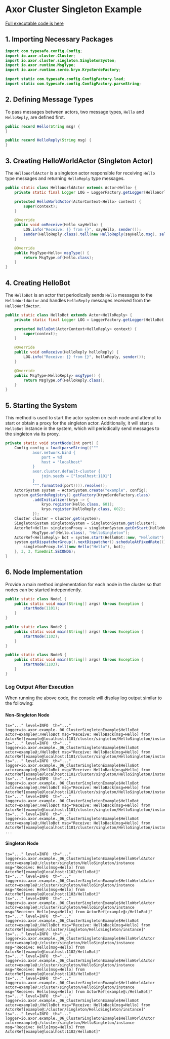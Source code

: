 # Axor Cluster Singleton Example

[Full executable code is here](../../axor-examples/src/main/java/io/masterkun/axor/example/_06_ClusterSingletonExample.java)

## 1. Importing Necessary Packages

```java
import com.typesafe.config.Config;
import io.axor.cluster.Cluster;
import io.axor.cluster.singleton.SingletonSystem;
import io.axor.runtime.MsgType;
import io.axor.runtime.serde.kryo.KryoSerdeFactory;

import static com.typesafe.config.ConfigFactory.load;
import static com.typesafe.config.ConfigFactory.parseString;
```

## 2. Defining Message Types

To pass messages between actors, two message types, `Hello` and `HelloReply`, are defined first.

```java
public record Hello(String msg) {
}

public record HelloReply(String msg) {
}
```

## 3. Creating HelloWorldActor (Singleton Actor)

The `HelloWorldActor` is a singleton actor responsible for receiving `Hello` type messages and
returning `HelloReply` type messages.

```java
public static class HelloWorldActor extends Actor<Hello> {
    private static final Logger LOG = LoggerFactory.getLogger(HelloWorldActor.class);

    protected HelloWorldActor(ActorContext<Hello> context) {
        super(context);
    }

    @Override
    public void onReceive(Hello sayHello) {
        LOG.info("Receive: {} from {}", sayHello, sender());
        sender(HelloReply.class).tell(new HelloReply(sayHello.msg), self());
    }

    @Override
    public MsgType<Hello> msgType() {
        return MsgType.of(Hello.class);
    }
}
```

## 4. Creating HelloBot

The `HelloBot` is an actor that periodically sends `Hello` messages to the `HelloWorldActor` and
handles `HelloReply` messages received from the `HelloWorldActor`.

```java
public static class HelloBot extends Actor<HelloReply> {
    private static final Logger LOG = LoggerFactory.getLogger(HelloBot.class);

    protected HelloBot(ActorContext<HelloReply> context) {
        super(context);
    }

    @Override
    public void onReceive(HelloReply helloReply) {
        LOG.info("Receive: {} from {}", helloReply, sender());
    }

    @Override
    public MsgType<HelloReply> msgType() {
        return MsgType.of(HelloReply.class);
    }
}
```

## 5. Starting the System

This method is used to start the actor system on each node and attempt to start or obtain a proxy
for the singleton actor. Additionally, it will start a `HelloBot` instance in the system, which will
periodically send messages to the singleton via its proxy.

```java
private static void startNode(int port) {
    Config config = load(parseString(("""
            axor.network.bind {
                port = %d
                host = "localhost"
            }
            axor.cluster.default-cluster {
                join.seeds = ["localhost:1101"]
            }
            """.formatted(port)))).resolve();
    ActorSystem system = ActorSystem.create("example", config);
    system.getSerdeRegistry().getFactory(KryoSerdeFactory.class)
            .addInitializer(kryo -> {
                kryo.register(Hello.class, 601);
                kryo.register(HelloReply.class, 602);
            });
    Cluster cluster = Cluster.get(system);
    SingletonSystem singletonSystem = SingletonSystem.get(cluster);
    ActorRef<Hello> singletonProxy = singletonSystem.getOrStart(HelloWorldActor::new,
            MsgType.of(Hello.class), "HelloSingleton");
    ActorRef<HelloReply> bot = system.start(HelloBot::new, "HelloBot");
    system.getDispatcherGroup().nextDispatcher().scheduleAtFixedRate(() -> {
        singletonProxy.tell(new Hello("Hello"), bot);
    }, 3, 3, TimeUnit.SECONDS);
}
```

## 6. Node Implementation

Provide a main method implementation for each node in the cluster so that nodes can be started
independently.

```java
public static class Node1 {
    public static void main(String[] args) throws Exception {
        startNode(1101);
    }
}

public static class Node2 {
    public static void main(String[] args) throws Exception {
        startNode(1102);
    }
}

public static class Node3 {
    public static void main(String[] args) throws Exception {
        startNode(1103);
    }
}
```

### Log Output After Execution

When running the above code, the console will display log output similar to the following:

#### Non-Singleton Node

```plain text
ts="..." level=INFO  th="..." logger=io.axor.example._06_ClusterSingletonExample$HelloBot actor=example@:/HelloBot msg="Receive: HelloBack[msg=Hello] from ActorRef[example@localhost:1101/cluster/singleton/HelloSingleton/instance]"
ts="..." level=INFO  th="..." logger=io.axor.example._06_ClusterSingletonExample$HelloBot actor=example@:/HelloBot msg="Receive: HelloBack[msg=Hello] from ActorRef[example@localhost:1101/cluster/singleton/HelloSingleton/instance]"
ts="..." level=INFO  th="..." logger=io.axor.example._06_ClusterSingletonExample$HelloBot actor=example@:/HelloBot msg="Receive: HelloBack[msg=Hello] from ActorRef[example@localhost:1101/cluster/singleton/HelloSingleton/instance]"
ts="..." level=INFO  th="..." logger=io.axor.example._06_ClusterSingletonExample$HelloBot actor=example@:/HelloBot msg="Receive: HelloBack[msg=Hello] from ActorRef[example@localhost:1101/cluster/singleton/HelloSingleton/instance]"
ts="..." level=INFO  th="..." logger=io.axor.example._06_ClusterSingletonExample$HelloBot actor=example@:/HelloBot msg="Receive: HelloBack[msg=Hello] from ActorRef[example@localhost:1101/cluster/singleton/HelloSingleton/instance]"
ts="..." level=INFO  th="..." logger=io.axor.example._06_ClusterSingletonExample$HelloBot actor=example@:/HelloBot msg="Receive: HelloBack[msg=Hello] from ActorRef[example@localhost:1101/cluster/singleton/HelloSingleton/instance]"
...
```

#### Singleton Node

```plain text
ts="..." level=INFO  th="..." logger=io.axor.example._06_ClusterSingletonExample$HelloWorldActor actor=example@:/cluster/singleton/HelloSingleton/instance msg="Receive: Hello[msg=Hello] from ActorRef[example@localhost:1102/HelloBot]"
ts="..." level=INFO  th="..." logger=io.axor.example._06_ClusterSingletonExample$HelloWorldActor actor=example@:/cluster/singleton/HelloSingleton/instance msg="Receive: Hello[msg=Hello] from ActorRef[example@localhost:1103/HelloBot]"
ts="..." level=INFO  th="..." logger=io.axor.example._06_ClusterSingletonExample$HelloWorldActor actor=example@:/cluster/singleton/HelloSingleton/instance msg="Receive: Hello[msg=Hello] from ActorRef[example@:/HelloBot]"
ts="..." level=INFO  th="..." logger=io.axor.example._06_ClusterSingletonExample$HelloBot actor=example@:/HelloBot msg="Receive: HelloBack[msg=Hello] from ActorRef[example@:/cluster/singleton/HelloSingleton/instance]"
ts="..." level=INFO  th="..." logger=io.axor.example._06_ClusterSingletonExample$HelloWorldActor actor=example@:/cluster/singleton/HelloSingleton/instance msg="Receive: Hello[msg=Hello] from ActorRef[example@localhost:1102/HelloBot]"
ts="..." level=INFO  th="..." logger=io.axor.example._06_ClusterSingletonExample$HelloWorldActor actor=example@:/cluster/singleton/HelloSingleton/instance msg="Receive: Hello[msg=Hello] from ActorRef[example@localhost:1103/HelloBot]"
ts="..." level=INFO  th="..." logger=io.axor.example._06_ClusterSingletonExample$HelloWorldActor actor=example@:/cluster/singleton/HelloSingleton/instance msg="Receive: Hello[msg=Hello] from ActorRef[example@:/HelloBot]"
ts="..." level=INFO  th="..." logger=io.axor.example._06_ClusterSingletonExample$HelloBot actor=example@:/HelloBot msg="Receive: HelloBack[msg=Hello] from ActorRef[example@:/cluster/singleton/HelloSingleton/instance]"
ts="..." level=INFO  th="..." logger=io.axor.example._06_ClusterSingletonExample$HelloWorldActor actor=example@:/cluster/singleton/HelloSingleton/instance msg="Receive: Hello[msg=Hello] from ActorRef[example@localhost:1102/HelloBot]"
```
